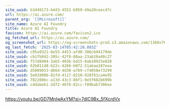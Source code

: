 ```yaml
---
site_uuid: b3d49173-b4d3-4552-b959-49a20ceec47c
url: https://ai.azure.com/
parent_org: '[[Microsoft]]'
site_name: Azure AI Foundry
title: Azure AI Foundry
favicon: https://ai.azure.com/favicon2.ico
og_fetched_url: https://ai.azure.com/
og_screenshot_url: https://og-screenshots-prod.s3.amazonaws.com/1366x768/80/false/935713f09405db4ef84c80af81c06e5719410c09c160606da1320fa4b4d5f789.jpeg
og_last_fetch: '2025-03-14T05:42:28.803Z'
site_uuid: c95a9321-6e55-4453-afd0-386cb94179de
site_uuid: cb1fb842-205c-42f8-88aa-23ab20a48c27
site_uuid: f57d8404-3ab5-403b-bd15-0ab10925e028
site_uuid: 62b811d8-b22c-4266-b072-51abaa187eea
site_uuid: d5009653-d664-4d30-a769-cf4058e73299
site_uuid: 5e01800b-81fd-4117-8210-928f61ca4e95
site_uuid: 7822086c-a13d-43c3-86f1-0e5f682b699b
site_uuid: c4dabeb1-2d72-46f6-82cc-f89bab7306ee
---
```


https://youtu.be/GD7MnIwAxYM?si=7dlC9Bx_5fXcrdVx
